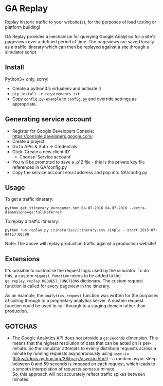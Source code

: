 GA Replay
=========

Replay historic traffic to your website(s), for the purposes of load testing or
platform building!

GA Replay provides a mechanism for querying Google Analytics for a site's pageviews
over a defined period of time.  The pageviews are saved locally as a traffic
itinerary which can then be replayed against a site through a simulator script.

Install
-------

Python3+ only, sorry!

- Create a python3.5 virtualenv and activate it
- `pip install -r requirements.txt`
- Copy `config.py-example` to `config.py` and override settings as appropriate.

Generating service account
--------------------------

  - Register for Google Developers Console: https://console.developers.google.com/
  - Create a project
  - Go to APIs & Auth -> Credentials
  - Click 'Create a new client ID'
    - Choose 'Service account'
  - You will be prompted to save a .p12 file - this is the private key file referenced in GA/config.py
  - Copy the service account email address and pop into GA/config.py

Usage
-----

To get a traffic itinerary:

`python get_itinerary eurogamer.net 04-07-2016 04-07-2016 --extra-dimensions=ga:fullReferrer`

To replay a traffic itinerary:

`python run_replay.py itineraries/itinerary.csv simple --start 2016-07-04T17:00:00`

Note: The above will replay production traffic against a production website!


Extensions
----------

It's possible to customise the request logic used by the simulator.  To do this,
a custom `request_function` needs to be added to the `ga_replay.replay.REQUEST_FUNCTIONS`
dictionary.  The custom request function is called for every pageview in the itinerary.

As an example, the `analytics_request` function was written for the purposes of
calling through to a proprietary analytics server.  A custom request function could
be used to call through to a staging domain rather than production.


GOTCHAS
-------

- The Google Analytics API does not provide a `ga:seconds` dimension.  This means
  that the highest resolution of data that can be acted on is per-minute. 
  So the simulator attempts to evenly distribute requests across a minute by 
  running requests asynchronously using `asyncio` 
  (https://docs.python.org/3/library/asyncio.html) - a random async sleep between 0
  and 59 seconds is imposed on each request, which leads to a smooth interpolation
  of requests across a minute.  
  So, this approach will not accurately reflect traffic spikes between minutes.

